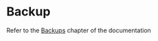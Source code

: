 # Backup

Refer to the [Backups](https://ehden.github.io/NetworkDashboards/backups.html) chapter of the documentation
